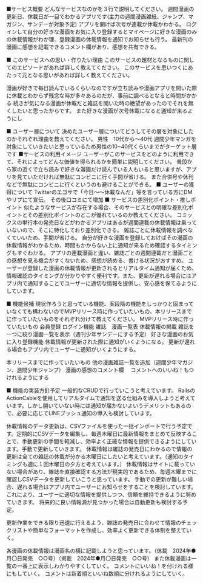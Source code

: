 ■サービス概要 どんなサービスなのかを３行で説明してください。 週間漫画の更新日、休載日が一目でわかるアプリです(主力の週間漫画雑紙、ジャンプ、マガジン、サンデーが対象予定) アプリを開けば次号が連載か休載かわかる。 ログインして自分の好きな漫画をお気に入り登録するとマイページに好きな漫画のみの休載情報がわか理、登録漫画の休載情報を通知でお知らせも行う。 最新刊の漫画に感想を記載できるコメント欄があり、感想を共有できる。

■ このサービスへの思い・作りたい理由 このサービスの題材となるものに関してのエピソードがあれば詳しく教えてください。 このサービスを思いつくにあたって元となる思いがあれば詳しく教えてください。

漫画が好きで毎日読んでいるくらいなのですが立ち読みや漫画アプリを開いた際に休載とわからず残念な時が多々あるのだが、事前に調べるとなると時間がかかる 続きが気になる漫画が休載だと雑誌を開いた時の絶望があったのでそれを無くしたいと思ったからです。 また好きな漫画が次号休載になると通知が来るようにし

■ ユーザー層について 決めたユーザー層についてどうしてその層を対象にしたのかそれぞれ理由を教えてください。 男性　10代から〜40代 週間少年マンガを対象にしていきたいと思っているため男性の10~40代くらいまでがターゲット層です ■サービスの利用イメージ ユーザーがこのサービスをどのように利用できて、それによってどんな価値を得られるかを簡単に説明してください。 普段から家の近くで立ち読みで好きな漫画だけ読んでいる人もいると思いますが、アプリを見ていただければ無駄にコンビニに行く手間が省ける。 また合併号や休刊などで無駄にコンビニに行くというのも避けることができる。 ■ ユーザーの獲得について Twitterのエゴサで「今日〜〜休載なんだ」等を言っている方にDMやリプにて宣伝。 その後口コミにて増加 ■ サービスの差別化ポイント・推しポイント 似たようなサービスが存在する場合、そのサービスとの明確な差別化ポイントとその差別化ポイントのどこが優れているのか教えてください。 コミックスの単行本の発売日などがわかるアプリはあるが週間連載の休載情報は乗っていないので、そこに特化しており差別化できる。 雑誌ごとに休載情報を調べなくていいため、手間が省ける。 自分が好きな漫画を登録しておけばその漫画の休載情報がわかるため、時間もかからない上に通知が来るため確認するタイミングもすぐわかる。 アプリの連載漫画と違い、雑誌ごとの週間連載だと漫画ごとの感想を見る機会がすくないため、感想が読める、書ける状況がおすすめ。 ユーザーが登録した漫画の休載情報が更新されるとリアルタイム通知が届くため、情報確認のタイミングが分かりやすく便利です。また、更新が遅れる場合にはアプリ内で通知することでユーザーに適切な情報を提供し、安心感を保てるようにしています。

■ 機能候補 現状作ろうと思っている機能、案段階の機能をしっかりと固まっていなくても構わないのでMVPリリース時に作っていたいもの、本リリースまでに作っていたいものをそれぞれ分けて教えてください。 MVPリリース時に作っていたいもの 会員登録 ログイン機能 雑誌　漫画一覧表 休載情報の掲載 雑誌を一つに絞り漫画一覧を表示（週刊少年サンデーにする予定） 好きな漫画のお気に入り登録機能 休載情報が更新された際に通知がいくようになる。 更新が遅れる場合もアプリ内でユーザーに通知がいくようにする。

本リリースまでに作っていたいもの 他の漫画雑誌一覧を追加（週間少年マガジン、週間少年ジャンプ） 漫画の感想のコメント欄　 コメントへのいいね！もつけれるようにする

■ 機能の実装方針予定 一般的なCRUDで行っていこうと考えています。 RailsのActionCableを使用してリアルタイムで通知を送る仕組みを導入しようと考えています。しかし開いていない時には通知が届かないよいうデメリットもあるので、必要に応じてLINEプッシュ通知の導入も検討しています。

休載情報のデータ更新は、CSVファイルを使った一括インポートで行う予定です。定期的にCSVデータを編集し、毎週木曜日に最新情報をまとめて反映することで、手動更新の手間を軽減し、効率よく正確な情報を提供できるようにしています。手動で更新していきます。 休載情報は雑誌の発売日にわかるので情報の更新は全ての雑誌の休載が分かる木曜日にしたいと考えています。（通知のタイミングも週に１回木曜日の夕方と考えています。） 休載情報はサイトに載っていない場合があり、雑誌を直接確認する方法が現実的であるため、毎週木曜までに確認しCSVデータを更新していこうと思っています。 手動での更新が難しい場合、遅れる場合はアプリ内でユーザーにお知らせをすることを検討しています。 これにより、ユーザーに適切な情報を提供しつつ、信頼を維持できるように努めていきます。 将来的に良い情報源が見つかった場合は自動更新も検討する予定。

更新作業をできる限り迅速に行えるよう、雑誌の発売日に合わせて情報のチェックリストや簡単なフォーマットを作成し、効率よく更新できる体制を整えていく。

各漫画の休載情報は漫画名の横に記載しようと思っています。（休載　2024年●月〇日発売　○○号）（掲載　2024年●月〇日発売　○○号） また休載漫画は一覧の一番上に表示しわかりやすくしていく。 コメントにいいね！を付けれる様にもしていく。 コメントは新着順といいね数順に分けれるようにしていく。